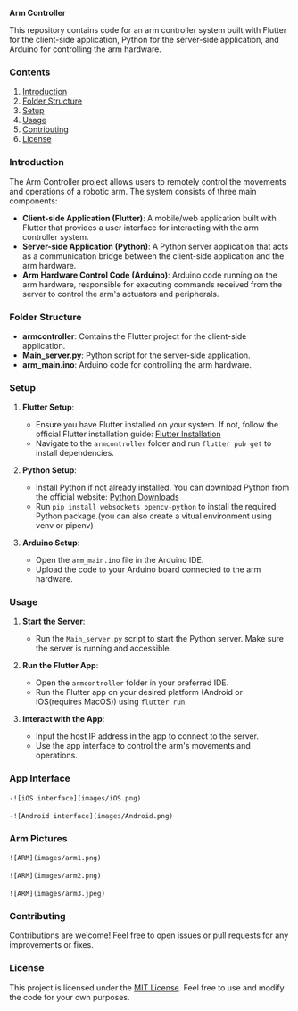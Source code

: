 **Arm Controller**

This repository contains code for an arm controller system built with Flutter for the client-side application, Python for the server-side application, and Arduino for controlling the arm hardware.

### Contents
1. [Introduction](#introduction)
2. [Folder Structure](#folder-structure)
3. [Setup](#setup)
4. [Usage](#usage)
5. [Contributing](#contributing)
6. [License](#license)

### Introduction
The Arm Controller project allows users to remotely control the movements and operations of a robotic arm. The system consists of three main components:
- **Client-side Application (Flutter)**: A mobile/web application built with Flutter that provides a user interface for interacting with the arm controller system.
- **Server-side Application (Python)**: A Python server application that acts as a communication bridge between the client-side application and the arm hardware.
- **Arm Hardware Control Code (Arduino)**: Arduino code running on the arm hardware, responsible for executing commands received from the server to control the arm's actuators and peripherals.

### Folder Structure
- **armcontroller**: Contains the Flutter project for the client-side application.
- **Main_server.py**: Python script for the server-side application.
- **arm_main.ino**: Arduino code for controlling the arm hardware.

### Setup
1. **Flutter Setup**:
   - Ensure you have Flutter installed on your system. If not, follow the official Flutter installation guide: [Flutter Installation](https://flutter.dev/docs/get-started/install)
   - Navigate to the `armcontroller` folder and run `flutter pub get` to install dependencies.

2. **Python Setup**:
   - Install Python if not already installed. You can download Python from the official website: [Python Downloads](https://www.python.org/downloads/)
   - Run `pip install websockets opencv-python` to install the required Python package.(you can also create a vitual environment using venv or pipenv)


3. **Arduino Setup**:
   - Open the `arm_main.ino` file in the Arduino IDE.
   - Upload the code to your Arduino board connected to the arm hardware.

### Usage
1. **Start the Server**:
   - Run the `Main_server.py` script to start the Python server. Make sure the server is running and accessible.

2. **Run the Flutter App**:
   - Open the `armcontroller` folder in your preferred IDE.
   - Run the Flutter app on your desired platform (Android or iOS(requires MacOS)) using `flutter run`.

3. **Interact with the App**:
   - Input the host IP address in the app to connect to the server.
   - Use the app interface to control the arm's movements and operations.

### App Interface

    -![iOS interface](images/iOS.png)

    -![Android interface](images/Android.png)

### Arm Pictures

    ![ARM](images/arm1.png)

    ![ARM](images/arm2.png)

    ![ARM](images/arm3.jpeg)

### Contributing
Contributions are welcome! Feel free to open issues or pull requests for any improvements or fixes.

### License
This project is licensed under the [MIT License](LICENSE). Feel free to use and modify the code for your own purposes.